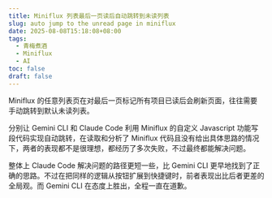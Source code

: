 ```yaml
---
title: Miniflux 列表最后一页读后自动跳转到未读列表
slug: auto jump to the unread page in miniflux
date: 2025-08-08T15:18:08+08:00
tags:
  - 青梅煮酒
  - Miniflux
  - AI
toc: false
draft: false
---
```

Miniflux 的任意列表页在对最后一页标记所有项目已读后会刷新页面，往往需要手动跳转到默认未读列表。

分别让 Gemini CLI 和 Claude Code 利用 Miniflux 的自定义 Javascript 功能写段代码实现自动跳转，在读取和分析了 Miniflux 代码且没有给出具体思路的情况下，两者的表现都不是很理想，都经历了多次失败，不过最终都能解决问题。

整体上 Claude Code 解决问题的路径更短一些，比 Gemini CLI 更早地找到了正确的思路。不过在把同样的逻辑从按钮扩展到快捷键时，前者表现出比后者更差的全局观。而 Gemini CLI 在态度上胜出，全程一直在道歉。